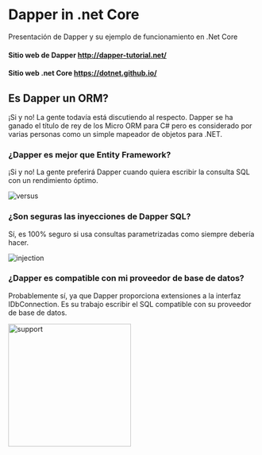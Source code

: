 # Dapper in .net Core

Presentación de Dapper y su ejemplo de funcionamiento en .Net Core

#### Sitio web de Dapper http://dapper-tutorial.net/
#### Sitio web .net Core https://dotnet.github.io/

## Es Dapper un ORM?
¡Si y no! La gente todavía está discutiendo al respecto. Dapper se ha ganado el título de rey de los Micro ORM para C# pero es considerado por varias personas como un simple mapeador de objetos para .NET.

### ¿Dapper es mejor que Entity Framework?
¡Si y no! La gente preferirá Dapper cuando quiera escribir la consulta SQL con un rendimiento óptimo.

![versus](https://user-images.githubusercontent.com/32500709/45932659-16be0280-bf45-11e8-9215-2a5c7a741dfa.gif)

### ¿Son seguras las inyecciones de Dapper SQL?
Sí, es 100% seguro si usa consultas parametrizadas como siempre debería hacer.

![injection](https://user-images.githubusercontent.com/32500709/45932607-46b8d600-bf44-11e8-9173-45c8ede0a577.gif)

### ¿Dapper es compatible con mi proveedor de base de datos?
Probablemente sí, ya que Dapper proporciona extensiones a la interfaz IDbConnection. Es su trabajo escribir el SQL compatible con su proveedor de base de datos.

<img width="247" alt="support" src="https://user-images.githubusercontent.com/32500709/45932491-8ed6f900-bf42-11e8-93c3-7f737c40d4b8.png">
